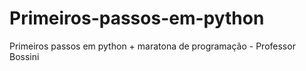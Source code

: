 # Primeiros-passos-em-python
Primeiros passos em python + maratona de programação - Professor Bossini
